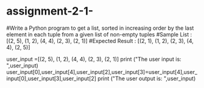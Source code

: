 # assignment-2-1-
#Write a Python program to get a list, sorted in increasing order by the last element in each tuple from a given list of non-empty tuples
#Sample List : [(2, 5), (1, 2), (4, 4), (2, 3), (2, 1)]
#Expected Result : [(2, 1), (1, 2), (2, 3), (4, 4), (2, 5)]


user_input =[(2, 5), (1, 2), (4, 4), (2, 3), (2, 1)]
print ("The user input is: ",user_input)
user_input[0],user_input[4],user_input[2],user_input[3]=user_input[4],user_input[0],user_input[3],user_input[2]
print ("The user output is: ",user_input)
